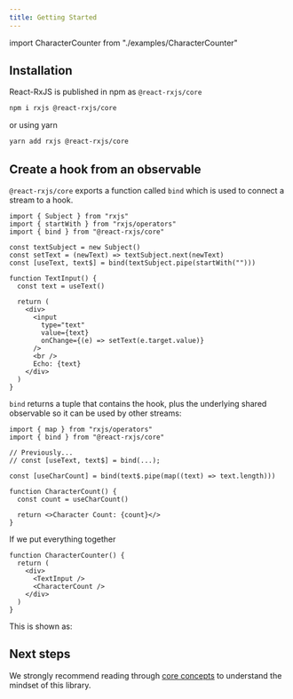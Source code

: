 ```yaml
---
title: Getting Started
---
```


import CharacterCounter from "./examples/CharacterCounter"

## Installation

React-RxJS is published in npm as `@react-rxjs/core`

```sh
npm i rxjs @react-rxjs/core
```

or using yarn

```sh
yarn add rxjs @react-rxjs/core
```

## Create a hook from an observable

`@react-rxjs/core` exports a function called `bind` which is used to connect a stream to a hook.

```tsx
import { Subject } from "rxjs"
import { startWith } from "rxjs/operators"
import { bind } from "@react-rxjs/core"

const textSubject = new Subject()
const setText = (newText) => textSubject.next(newText)
const [useText, text$] = bind(textSubject.pipe(startWith("")))

function TextInput() {
  const text = useText()

  return (
    <div>
      <input
        type="text"
        value={text}
        onChange={(e) => setText(e.target.value)}
      />
      <br />
      Echo: {text}
    </div>
  )
}
```

`bind` returns a tuple that contains the hook, plus the underlying shared observable so it can be used by other streams:

```tsx
import { map } from "rxjs/operators"
import { bind } from "@react-rxjs/core"

// Previously...
// const [useText, text$] = bind(...);

const [useCharCount] = bind(text$.pipe(map((text) => text.length)))

function CharacterCount() {
  const count = useCharCount()

  return <>Character Count: {count}</>
}
```

If we put everything together

```tsx
function CharacterCounter() {
  return (
    <div>
      <TextInput />
      <CharacterCount />
    </div>
  )
}
```

This is shown as:

<CharacterCounter />

## Next steps

We strongly recommend reading through [core concepts](core-concepts.md) to
understand the mindset of this library.

